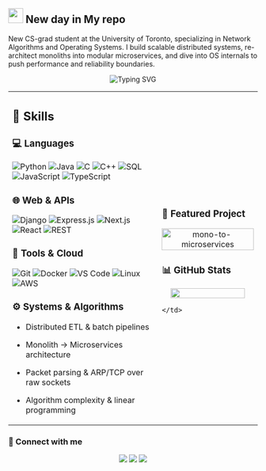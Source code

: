 ## <img src="https://media.giphy.com/media/hvRJCLFzcasrR4ia7z/giphy.gif" width="30px"> New day in My repo
New CS-grad student at the University of Toronto, specializing in Network Algorithms and Operating Systems. I build scalable distributed systems, re-architect monoliths into modular microservices, and dive into OS internals to push performance and reliability boundaries.  

<p align="center">
  <img src="https://readme-typing-svg.herokuapp.com?font=Fira+Code&duration=3000&pause=1000&center=true&vCenter=true&width=435&lines=SRE-Engineer;AI+enthusiast;Lifelong+learner" alt="Typing SVG" />
</p>

<table width="100%">
  <tr>
    <td width="60%">

## 🚀 Skills

### 💻 Languages
![Python](https://img.shields.io/badge/-Python-3776AB?style=flat&logo=python&logoColor=white)
![Java](https://img.shields.io/badge/-Java-007396?style=flat&logo=java&logoColor=white)
![C](https://img.shields.io/badge/-C-A8B9CC?style=flat&logo=c&logoColor=black)
![C++](https://img.shields.io/badge/-C++-00599C?style=flat&logo=c%2B%2B&logoColor=white)
![SQL](https://img.shields.io/badge/-SQL-4479A1?style=flat&logo=mysql&logoColor=white)
![JavaScript](https://img.shields.io/badge/-JavaScript-F7DF1E?style=flat&logo=javascript&logoColor=black)
![TypeScript](https://img.shields.io/badge/-TypeScript-3178C6?style=flat&logo=typescript&logoColor=white)

### 🌐 Web & APIs
![Django](https://img.shields.io/badge/-Django-092E20?style=flat&logo=django&logoColor=white)
![Express.js](https://img.shields.io/badge/-Express.js-000000?style=flat&logo=express&logoColor=white)
![Next.js](https://img.shields.io/badge/-Next.js-000000?style=flat&logo=nextdotjs&logoColor=white)
![React](https://img.shields.io/badge/-React-61DAFB?style=flat&logo=react&logoColor=black)
![REST](https://img.shields.io/badge/-REST-FF6C37?style=flat&logo=rest&logoColor=white)

### 🧰 Tools & Cloud
![Git](https://img.shields.io/badge/-Git-F05032?style=flat&logo=git&logoColor=white)
![Docker](https://img.shields.io/badge/-Docker-2496ED?style=flat&logo=docker&logoColor=white)
![VS Code](https://img.shields.io/badge/-VSCode-007ACC?style=flat&logo=visual-studio-code&logoColor=white)
![Linux](https://img.shields.io/badge/-Linux-FCC624?style=flat&logo=linux&logoColor=black)
![AWS](https://img.shields.io/badge/-AWS-232F3E?style=flat&logo=amazonaws&logoColor=white)

### ⚙️ Systems & Algorithms
- Distributed ETL & batch pipelines  
- Monolith → Microservices architecture  
- Packet parsing & ARP/TCP over raw sockets  
- Algorithm complexity & linear programming  

    </td>
    <td width="40%">

### 📂 Featured Project

<p align="center">
  <a href="https://github.com/injongwon/mono-to-microservices">
    <img align="center" width="100%" src="https://github-readme-stats.vercel.app/api/pin/?username=injongwon&repo=mono-to-microservices&theme=radical&show_owner=true" alt="mono-to-microservices" />
  </a>
</p>

### 📊 GitHub Stats

<p align="center">
  <img width="90%" src="https://github-readme-stats.vercel.app/api/top-langs/?username=injongwon&layout=compact&langs_count=8&theme=radical&count_private=true" />
</p>

    </td>
  </tr>
</table>

### 🔗 Connect with me

<p align="center">
  <a href="https://portfolio-injongwon.vercel.app/"><img src="https://img.shields.io/badge/-Portfolio-3423A6?style=for-the-badge&logo=google-chrome&logoColor=white"/></a>
  <a href="https://github.com/injongwon"><img src="https://img.shields.io/badge/-GitHub-181717?style=for-the-badge&logo=github&logoColor=white"/></a>
  <a href="mailto:injong.won@mail.utoronto.ca"><img src="https://img.shields.io/badge/-injong.won@mail.utoronto.ca-D14836?style=for-the-badge&logo=gmail&logoColor=white"/></a>
</p>
